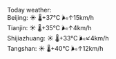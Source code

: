 Today weather:  
Beijing: ☀️   🌡️+37°C 🌬️↑15km/h  
Tianjin: ☀️   🌡️+35°C 🌬️↑4km/h  
Shijiazhuang: ☀️   🌡️+33°C 🌬️↙4km/h  
Tangshan: ☀️   🌡️+40°C 🌬️↑12km/h  
